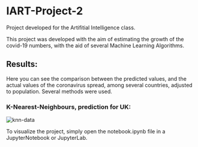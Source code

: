 # IART-Project-2

Project developed for the Artifitial Intelligence class.

This project was developed with the aim of estimating the growth of the covid-19 numbers, with the aid of several Machine Learning Algorithms.

## Results:

Here you can see the comparison between the predicted values, and the actual values of the coronavirus spread, among several countries, adjusted to population. Several methods were used.

### K-Nearest-Neighbours, prediction for UK:

![knn-data](https://imgur.com/jcNyE8w)

To visualize the project, simply open the notebook.ipynb file in a JupyterNotebook or JupyterLab.
